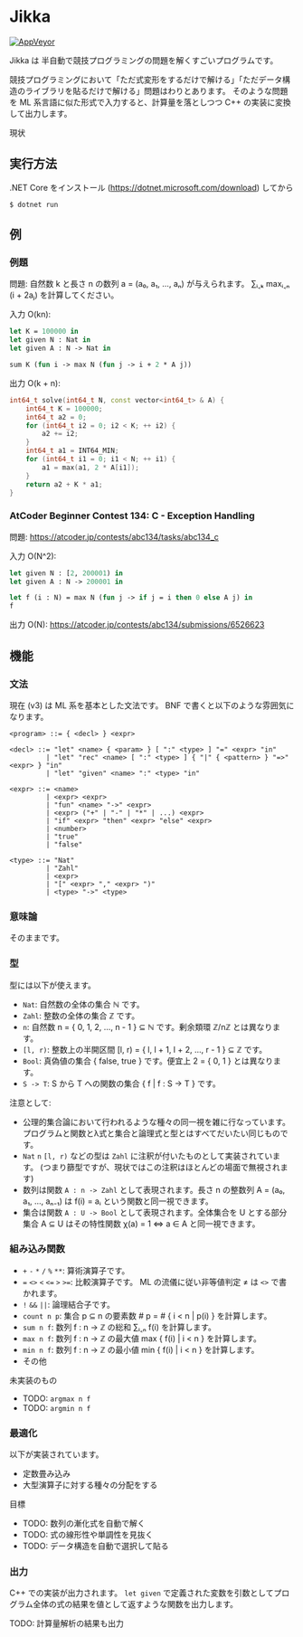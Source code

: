 # Jikka

[![AppVeyor](https://ci.appveyor.com/api/projects/status/by1shf3c22xvwt19/branch/master?svg=true)](https://ci.appveyor.com/project/kmyk/jikka)

Jikka は 半自動で競技プログラミングの問題を解くすごいプログラムです。

競技プログラミングにおいて「ただ式変形をするだけで解ける」「ただデータ構造のライブラリを貼るだけで解ける」問題はわりとあります。
そのような問題を ML 系言語に似た形式で入力すると、計算量を落としつつ C++ の実装に変換して出力します。

現状

## 実行方法

.NET Core をインストール (<https://dotnet.microsoft.com/download>) してから

``` console
$ dotnet run
```

## 例

### 例題

問題:
自然数 k と長さ n の数列 a = (a₀, a₁, …, aₙ) が与えられます。
∑ᵢ˱ₖ maxᵢ˱ₙ (i + 2aⱼ) を計算してください。

入力 O(kn):

``` sml
let K = 100000 in
let given N : Nat in
let given A : N -> Nat in

sum K (fun i -> max N (fun j -> i + 2 * A j))
```

出力 O(k + n):

``` c++
int64_t solve(int64_t N, const vector<int64_t> & A) {
    int64_t K = 100000;
    int64_t a2 = 0;
    for (int64_t i2 = 0; i2 < K; ++ i2) {
        a2 += i2;
    }
    int64_t a1 = INT64_MIN;
    for (int64_t i1 = 0; i1 < N; ++ i1) {
        a1 = max(a1, 2 * A[i1]);
    }
    return a2 + K * a1;
}
```

### AtCoder Beginner Contest 134: C - Exception Handling

問題: <https://atcoder.jp/contests/abc134/tasks/abc134_c>

入力 O(N^2):

``` sml
let given N : [2, 200001) in
let given A : N -> 200001 in

let f (i : N) = max N (fun j -> if j = i then 0 else A j) in
f
```

出力 O(N): <https://atcoder.jp/contests/abc134/submissions/6526623>

## 機能

### 文法

現在 (v3) は ML 系を基本とした文法です。
BNF で書くと以下のような雰囲気になります。

``` ebnf
<program> ::= { <decl> } <expr>

<decl> ::= "let" <name> { <param> } [ ":" <type> ] "=" <expr> "in"
         | "let" "rec" <name> [ ":" <type> ] { "|" { <pattern> } "=>" <expr> } "in"
         | "let" "given" <name> ":" <type> "in"

<expr> ::= <name>
         | <expr> <expr>
         | "fun" <name> "->" <expr>
         | <expr> ("+" | "-" | "*" | ...) <expr>
         | "if" <expr> "then" <expr> "else" <expr>
         | <number>
         | "true"
         | "false"

<type> ::= "Nat"
         | "Zahl"
         | <expr>
         | "[" <expr> "," <expr> ")"
         | <type> "->" <type>
```

### 意味論

そのままです。

### 型

型には以下が使えます。

-   `Nat`: 自然数の全体の集合 ℕ です。
-   `Zahl`: 整数の全体の集合 ℤ です。
-   `n`: 自然数 n = { 0, 1, 2, …, n - 1 } ⊆ ℕ です。剰余類環 ℤ/nℤ とは異なります。
-   `[l, r)`: 整数上の半開区間 [l, r) = { l, l + 1, l + 2, …, r - 1 } ⊆ ℤ です。
-   `Bool`: 真偽値の集合 { false, true } です。便宜上 2 = { 0, 1 } とは異なります。
-   `S -> T`: S から T への関数の集合 { f | f : S → T } です。

注意として:

-   公理的集合論において行われるような種々の同一視を雑に行なっています。プログラムと関数とλ式と集合と論理式と型とはすべてだいたい同じものです。
-   `Nat` `n` `[l, r)` などの型は `Zahl` に注釈が付いたものとして実装されています。 (つまり篩型ですが、現状ではこの注釈はほとんどの場面で無視されます)
-   数列は関数 `A : n -> Zahl` として表現されます。長さ n の整数列 A = (a₀, a₁, …, aₙ₋₁) は f(i) = aᵢ という関数と同一視できます。
-   集合は関数 `A : U -> Bool` として表現されます。全体集合を U とする部分集合 A ⊆ U はその特性関数 χ(a) = 1 ⇔ a ∈ A と同一視できます。

### 組み込み関数

-   `+` `-` `*` `/` `%` `**`: 算術演算子です。
-   `=` `<>` `<` `<=` `>` `>=`: 比較演算子です。 ML の流儀に従い非等値判定 ≠ は `<>` で書かれます。
-   `!` `&&` `||`: 論理結合子です。
-   `count n p`: 集合 p ⊆ n の要素数 # p = # { i < n | p(i) } を計算します。
-   `sum n f`: 数列 f : n →  ℤ の総和 ∑ᵢ˱ₙ f(i) を計算します。
-   `max n f`: 数列 f : n →  ℤ の最大値 max { f(i) | i < n } を計算します。
-   `min n f`: 数列 f : n →  ℤ の最小値 min { f(i) | i < n } を計算します。
-   その他

未実装のもの

-   TODO: `argmax n f`
-   TODO: `argmin n f`

### 最適化

以下が実装されています。

-   定数畳み込み
-   大型演算子に対する種々の分配をする

目標

-   TODO: 数列の漸化式を自動で解く
-   TODO: 式の線形性や単調性を見抜く
-   TODO: データ構造を自動で選択して貼る

### 出力

C++ での実装が出力されます。
`let given` で定義された変数を引数としてプログラム全体の式の結果を値として返すような関数を出力します。

TODO: 計算量解析の結果も出力
